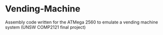 # Vending-Machine
Assembly code written for the ATMega 2560 to emulate a vending machine system (UNSW COMP2121 final project)
